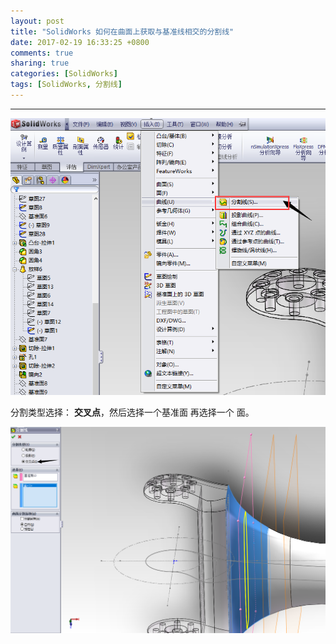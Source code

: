 ```yaml
---
layout: post
title: "SolidWorks 如何在曲面上获取与基准线相交的分割线"
date: 2017-02-19 16:33:25 +0800
comments: true
sharing: true
categories: [SolidWorks]
tags: [SolidWorks, 分割线]
---
```



----------

![Alt text](/images/2017-2-19-SolidWorks-how-to-get-split-line-on-surface-that-intersects-baseline/1487356248650.png)

分割类型选择： **交叉点**，然后选择一个基准面 再选择一个 面。


![Alt text](/images/2017-2-19-SolidWorks-how-to-get-split-line-on-surface-that-intersects-baseline/1487356275589.png)
